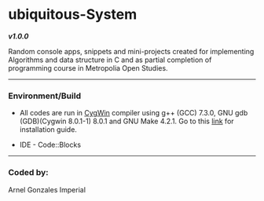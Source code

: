 # ubiquitous-System

***v1.0.0***

Random console apps, snippets and mini-projects created for implementing Algorithms and data structure in C and as partial completion of programming course in Metropolia Open Studies.

---

### Environment/Build
* All codes are run in [CygWin](https://www.cygwin.com/) compiler using g++   (GCC) 7.3.0, GNU gdb (GDB)(Cygwin 8.0.1-1) 8.0.1 and GNU Make 4.2.1.
  Go to this [link](https://www.cs.odu.edu/~zeil/cs250PreTest/latest/Public/installingACompiler/) for installation guide.

* IDE - Code::Blocks
---

### Coded by:
Arnel Gonzales Imperial
